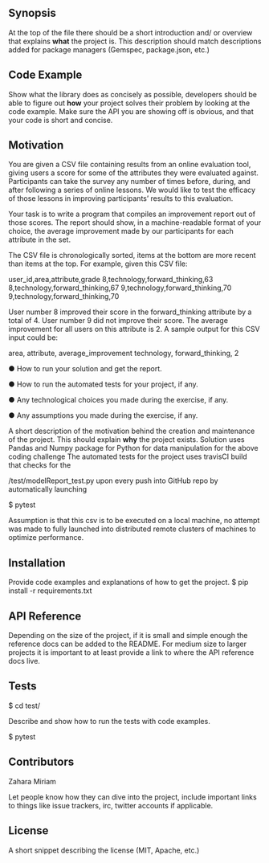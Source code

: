 ## Synopsis

At the top of the file there should be a short introduction and/ or overview that explains **what** the project is. This description should match descriptions added for package managers (Gemspec, package.json, etc.)

## Code Example

Show what the library does as concisely as possible, developers should be able to figure out **how** your project solves their problem by looking at the code example. Make sure the API you are showing off is obvious, and that your code is short and concise.

## Motivation

You are given a CSV file containing results from an online evaluation tool, giving users a score for some of the attributes they were evaluated against. Participants can take the survey any number of times before, during, and after following a series of online lessons. We would like to test the efficacy of those lessons in improving participants’ results to this evaluation.

Your task is to write a program that compiles an improvement report out of those scores. The report should show, in a machine-readable format of your choice, the average improvement made by our participants for each attribute in the set.

The CSV file is chronologically sorted, items at the bottom are more recent than items at the top. For example, given this CSV file:

user_id,area,attribute,grade
8,technology,forward_thinking,63
8,technology,forward_thinking,67
9,technology,forward_thinking,70
9,technology,forward_thinking,70

User number 8 improved their score in the forward_thinking attribute by a total of 4. User number 9 did not improve their score. The average improvement for all users on this attribute is 2. A sample output for this CSV input could be:

area,       attribute,          average_improvement
technology, forward_thinking,   2

● How to run your solution and get the report.

● How to run the automated tests for your project, if any.

● Any technological choices you made during the exercise, if any.

● Any assumptions you made during the exercise, if any.

A short description of the motivation behind the creation and maintenance of the project. This should explain **why** the project exists.
Solution uses Pandas and Numpy package for Python for data manipulation for the above coding challenge
The automated tests for the project uses travisCI build that checks for the

/test/modelReport_test.py upon every push into GitHub repo by automatically launching

$ pytest

Assumption is that this csv is to be executed on a local machine, no attempt was made to fully launched into distributed remote
clusters of machines to optimize performance.



## Installation

Provide code examples and explanations of how to get the project.
$ pip install -r requirements.txt

## API Reference

Depending on the size of the project, if it is small and simple enough the reference docs can be added to the README. For medium size to larger projects it is important to at least provide a link to where the API reference docs live.

## Tests
$ cd test/

Describe and show how to run the tests with code examples.

$ pytest

## Contributors
Zahara Miriam

Let people know how they can dive into the project, include important links to things like issue trackers, irc, twitter accounts if applicable.

## License

A short snippet describing the license (MIT, Apache, etc.)